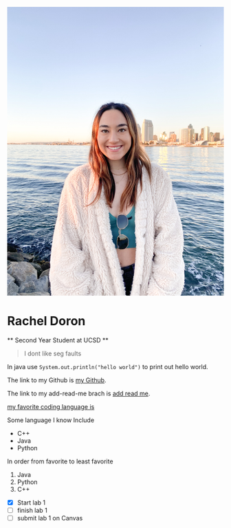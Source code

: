 ![picture of me](./IMG_0412.JPG)

# Rachel Doron 
** Second Year Student at UCSD ** 
> I dont like seg faults 

In java use `System.out.println("hello world")` to print out hello world.  

The link to my Github is [my Github](https://github.com/rdoron/CSE110-lab1).

The link to my add-read-me brach is [add read me](https://github.com/rdoron/CSE110-lab1/tree/add-read-me#cse110-lab1). 

[my favorite coding language is](./README.md) 

Some language I know Include 
- C++
- Java
- Python 
  

In order from favorite to least favorite 
1. Java 
2. Python 
3. C++ 

- [x] Start lab 1
- [ ] finish lab 1 
- [ ] submit lab 1 on Canvas 
